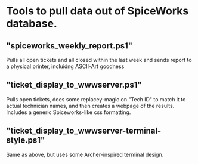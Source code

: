 # Tools to pull data out of SpiceWorks database.

## "spiceworks_weekly_report.ps1"

Pulls all open tickets and all closed within the last week and sends report to a physical printer, incluidng ASCII-Art goodness

## "ticket_display_to_wwwserver.ps1"

Pulls open tickets, does some replacey-magic on "Tech ID" to match it to actual technician names, and then creates a webpage of the results.  Includes a generic Spiceworks-like css formatting.

## "ticket_display_to_wwwserver-terminal-style.ps1"

Same as above, but uses some Archer-inspired terminal design.